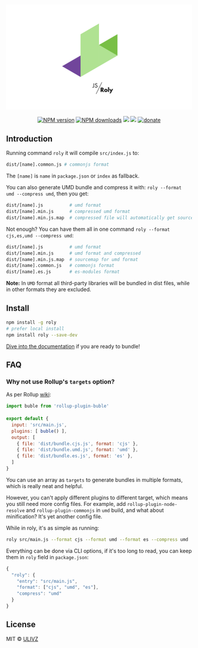 <p align="center">
<img src="https://raw.githubusercontent.com/ulivz/roly/master/logo.png" width="886" height="" style=""/>
</p>

<p align="center">
<a href="https://npmjs.com/package/roly"><img src="https://img.shields.io/npm/v/roly.svg?style=flat-square" alt="NPM version"></a>
<a href="https://npmjs.com/package/roly"><img src="https://img.shields.io/npm/dm/roly.svg?style=flat-square" alt="NPM downloads"></a>
<a href="https://circleci.com/gh/egoist/roly/tree/master"><img src="https://img.shields.io/circleci/project/egoist/roly/master.svg?style=flat-square"></a>
<a href="https://codecov.io/gh/egoist/roly"><img src="https://img.shields.io/codecov/c/github/egoist/roly.svg?style=flat-square"></a>
<a href="https://github.com/egoist/donate"><img src="https://img.shields.io/badge/$-donate-ff69b4.svg?maxAge=2592000&amp;style=flat-square" alt="donate"></a>

</p>

## Introduction

Running command `roly` it will compile `src/index.js` to:

```bash
dist/[name].common.js # commonjs format
```

The `[name]` is `name` in `package.json` or `index` as fallback.

You can also generate UMD bundle and compress it with: `roly --format umd --compress umd`, then you get:

```bash
dist/[name].js          # umd format
dist/[name].min.js      # compressed umd format
dist/[name].min.js.map  # compressed file will automatically get sourcemaps
```

Not enough? You can have them all in one command `roly --format cjs,es,umd --compress umd`:

```bash
dist/[name].js          # umd format
dist/[name].min.js      # umd format and compressed
dist/[name].min.js.map  # sourcemap for umd format
dist/[name].common.js   # commonjs format
dist/[name].es.js       # es-modules format
```

**Note:** In `UMD` format all third-party libraries will be bundled in dist files, while in other formats they are excluded.

## Install

```bash
npm install -g roly
# prefer local install
npm install roly --save-dev
```

[Dive into the documentation](https://egoistian.com/roly/) if you are ready to bundle!

## FAQ

### Why not use Rollup's `targets` option?

As per Rollup [wiki](https://github.com/rollup/rollup/wiki/Command-Line-Interface#targets):

```js
import buble from 'rollup-plugin-buble'

export default {
  input: 'src/main.js',
  plugins: [ buble() ],
  output: [
    { file: 'dist/bundle.cjs.js', format: 'cjs' },
    { file: 'dist/bundle.umd.js', format: 'umd' },
    { file: 'dist/bundle.es.js', format: 'es' },
  ]
}
```

You can use an array as `targets` to generate bundles in multiple formats, which is really neat and helpful.

However, you can't apply different plugins to different target, which means you still need more config files. For example, add `rollup-plugin-node-resolve` and `rollup-plugin-commonjs` in `umd` build, and what about minification? It's yet another config file.

While in roly, it's as simple as running:

```bash
roly src/main.js --format cjs --format umd --format es --compress umd
```

Everything can be done via CLI options, if it's too long to read, you can keep them in `roly` field in `package.json`:

```js
{
  "roly": {
    "entry": "src/main.js",
    "format": ["cjs", "umd", "es"],
    "compress": "umd"
  }
}
```

## License

MIT © [ULIVZ](https://github.com/ulivz)
